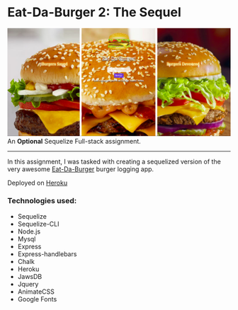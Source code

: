 # Eat-Da-Burger 2: The Sequel
![Landing page](public/assets/images/landing.png)
An **Optional** Sequelize Full-stack assignment.
___
In this assignment, I was tasked with creating a sequelized version of the very awesome [Eat-Da-Burger](https://github.com/armonkahil/burger) burger logging app.

Deployed on [Heroku](https://polar-lake-43271.herokuapp.com/)

### Technologies used:
- Sequelize
- Sequelize-CLI
- Node.js
- Mysql
- Express
- Express-handlebars
- Chalk
- Heroku
- JawsDB
- Jquery
- AnimateCSS
- Google Fonts

